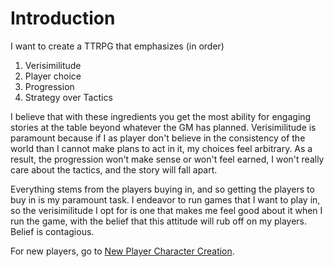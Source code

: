 # Introduction

I want to create a TTRPG that emphasizes (in order)

1. Verisimilitude
2. Player choice
3. Progression
4. Strategy over Tactics

I believe that with these ingredients you get the most ability for engaging stories at the table beyond whatever the GM has planned. Verisimilitude is paramount because if I as player don't believe in the consistency of the world than I cannot make plans to act in it, my choices feel arbitrary. As a result, the progression won't make sense or won't feel earned, I won't really care about the tactics, and the story will fall apart.

Everything stems from the players buying in, and so getting the players to buy in is my paramount task. I endeavor to run games that I want to play in, so the verisimilitude I opt for is one that makes me feel good about it when I run the game, with the belief that this attitude will rub off on my players. Belief is contagious.

For new players, go to [New Player Character Creation](../../Character%20Creation/New%20Player%20Character%20Creation.md).
